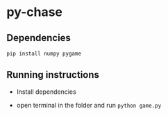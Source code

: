 # py-chase

## Dependencies

`pip install numpy pygame`

## Running instructions

* Install dependencies

* open terminal in the folder and run `python game.py`

